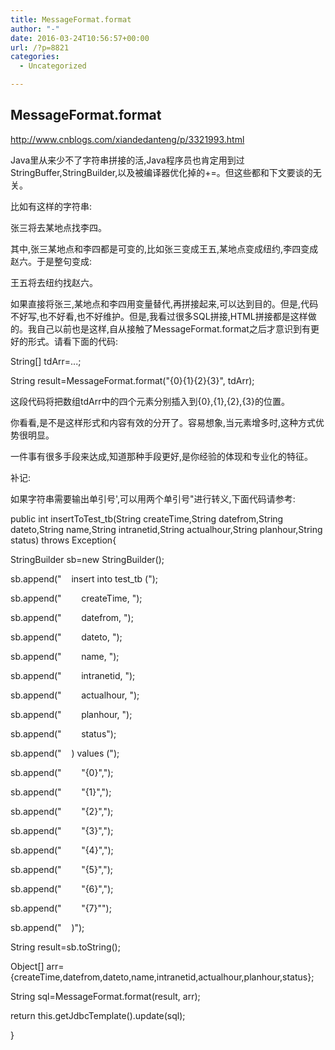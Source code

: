 ```yaml
---
title: MessageFormat.format
author: "-"
date: 2016-03-24T10:56:57+00:00
url: /?p=8821
categories:
  - Uncategorized

---
```

## MessageFormat.format
http://www.cnblogs.com/xiandedanteng/p/3321993.html

Java里从来少不了字符串拼接的活,Java程序员也肯定用到过StringBuffer,StringBuilder,以及被编译器优化掉的+=。但这些都和下文要谈的无关。

比如有这样的字符串: 

张三将去某地点找李四。

其中,张三某地点和李四都是可变的,比如张三变成王五,某地点变成纽约,李四变成赵六。于是整句变成: 

王五将去纽约找赵六。

如果直接将张三,某地点和李四用变量替代,再拼接起来,可以达到目的。但是,代码不好写,也不好看,也不好维护。但是,我看过很多SQL拼接,HTML拼接都是这样做的。我自己以前也是这样,自从接触了MessageFormat.format之后才意识到有更好的形式。请看下面的代码: 

String[] tdArr=...;
  
String result=MessageFormat.format("<tr bgcolor='#cef'>{0}{1}{2}{3}", tdArr);

这段代码将把数组tdArr中的四个元素分别插入到{0},{1},{2},{3}的位置。

你看看,是不是这样形式和内容有效的分开了。容易想象,当元素增多时,这种方式优势很明显。

一件事有很多手段来达成,知道那种手段更好,是你经验的体现和专业化的特征。

补记: 

如果字符串需要输出单引号',可以用两个单引号"进行转义,下面代码请参考: 

public int insertToTest_tb(String createTime,String datefrom,String dateto,String name,String intranetid,String actualhour,String planhour,String status) throws Exception{
  
StringBuilder sb=new StringBuilder();
  
sb.append("    insert into test_tb (");
  
sb.append("        createTime, ");
  
sb.append("        datefrom, ");
  
sb.append("        dateto, ");
  
sb.append("        name, ");
  
sb.append("        intranetid, ");
  
sb.append("        actualhour, ");
  
sb.append("        planhour, ");
  
sb.append("        status");
  
sb.append("    ) values (");
  
sb.append("        "{0}",");
  
sb.append("        "{1}",");
  
sb.append("        "{2}",");
  
sb.append("        "{3}",");
  
sb.append("        "{4}",");
  
sb.append("        "{5}",");
  
sb.append("        "{6}",");
  
sb.append("        "{7}"");
  
sb.append("    )");
  
String result=sb.toString();

Object[] arr={createTime,datefrom,dateto,name,intranetid,actualhour,planhour,status};
  
String sql=MessageFormat.format(result, arr);

return this.getJdbcTemplate().update(sql);
  
}

